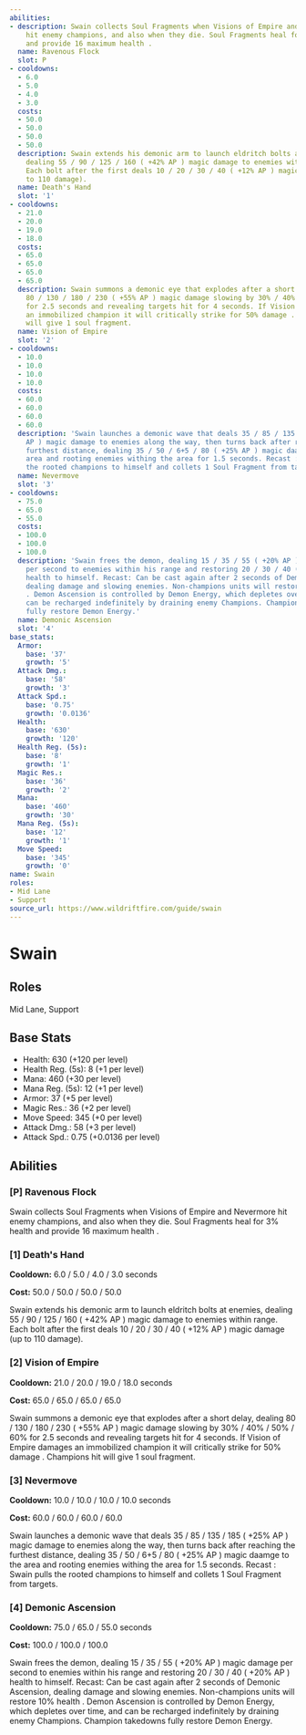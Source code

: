 ```yaml
---
abilities:
- description: Swain collects Soul Fragments when Visions of Empire and Nevermore
    hit enemy champions, and also when they die. Soul Fragments heal for 3% health
    and provide 16 maximum health .
  name: Ravenous Flock
  slot: P
- cooldowns:
  - 6.0
  - 5.0
  - 4.0
  - 3.0
  costs:
  - 50.0
  - 50.0
  - 50.0
  - 50.0
  description: Swain extends his demonic arm to launch eldritch bolts at enemies,
    dealing 55 / 90 / 125 / 160 ( +42% AP ) magic damage to enemies within range.
    Each bolt after the first deals 10 / 20 / 30 / 40 ( +12% AP ) magic damage (up
    to 110 damage).
  name: Death's Hand
  slot: '1'
- cooldowns:
  - 21.0
  - 20.0
  - 19.0
  - 18.0
  costs:
  - 65.0
  - 65.0
  - 65.0
  - 65.0
  description: Swain summons a demonic eye that explodes after a short delay, dealing
    80 / 130 / 180 / 230 ( +55% AP ) magic damage slowing by 30% / 40% / 50% / 60%
    for 2.5 seconds and revealing targets hit for 4 seconds. If Vision of Empire damages
    an immobilized champion it will critically strike for 50% damage . Champions hit
    will give 1 soul fragment.
  name: Vision of Empire
  slot: '2'
- cooldowns:
  - 10.0
  - 10.0
  - 10.0
  - 10.0
  costs:
  - 60.0
  - 60.0
  - 60.0
  - 60.0
  description: 'Swain launches a demonic wave that deals 35 / 85 / 135 / 185 ( +25%
    AP ) magic damage to enemies along the way, then turns back after reaching the
    furthest distance, dealing 35 / 50 / 6+5 / 80 ( +25% AP ) magic daamge to the
    area and rooting enemies withing the area for 1.5 seconds. Recast : Swain pulls
    the rooted champions to himself and collets 1 Soul Fragment from targets.'
  name: Nevermove
  slot: '3'
- cooldowns:
  - 75.0
  - 65.0
  - 55.0
  costs:
  - 100.0
  - 100.0
  - 100.0
  description: 'Swain frees the demon, dealing 15 / 35 / 55 ( +20% AP ) magic damage
    per second to enemies within his range and restoring 20 / 30 / 40 ( +20% AP )
    health to himself. Recast: Can be cast again after 2 seconds of Demonic Ascension,
    dealing damage and slowing enemies. Non-champions units will restore 10% health
    . Demon Ascension is controlled by Demon Energy, which depletes over time, and
    can be recharged indefinitely by draining enemy Champions. Champion takedowns
    fully restore Demon Energy.'
  name: Demonic Ascension
  slot: '4'
base_stats:
  Armor:
    base: '37'
    growth: '5'
  Attack Dmg.:
    base: '58'
    growth: '3'
  Attack Spd.:
    base: '0.75'
    growth: '0.0136'
  Health:
    base: '630'
    growth: '120'
  Health Reg. (5s):
    base: '8'
    growth: '1'
  Magic Res.:
    base: '36'
    growth: '2'
  Mana:
    base: '460'
    growth: '30'
  Mana Reg. (5s):
    base: '12'
    growth: '1'
  Move Speed:
    base: '345'
    growth: '0'
name: Swain
roles:
- Mid Lane
- Support
source_url: https://www.wildriftfire.com/guide/swain
---
```


# Swain

## Roles

Mid Lane, Support

## Base Stats

- Health: 630 (+120 per level)
- Health Reg. (5s): 8 (+1 per level)
- Mana: 460 (+30 per level)
- Mana Reg. (5s): 12 (+1 per level)
- Armor: 37 (+5 per level)
- Magic Res.: 36 (+2 per level)
- Move Speed: 345 (+0 per level)
- Attack Dmg.: 58 (+3 per level)
- Attack Spd.: 0.75 (+0.0136 per level)

## Abilities

### [P] Ravenous Flock

Swain collects Soul Fragments when Visions of Empire and Nevermore hit enemy champions, and also when they die. Soul Fragments heal for 3% health and provide 16 maximum health .

### [1] Death's Hand

**Cooldown:** 6.0 / 5.0 / 4.0 / 3.0 seconds

**Cost:** 50.0 / 50.0 / 50.0 / 50.0

Swain extends his demonic arm to launch eldritch bolts at enemies, dealing 55 / 90 / 125 / 160 ( +42% AP ) magic damage to enemies within range. Each bolt after the first deals 10 / 20 / 30 / 40 ( +12% AP ) magic damage (up to 110 damage).

### [2] Vision of Empire

**Cooldown:** 21.0 / 20.0 / 19.0 / 18.0 seconds

**Cost:** 65.0 / 65.0 / 65.0 / 65.0

Swain summons a demonic eye that explodes after a short delay, dealing 80 / 130 / 180 / 230 ( +55% AP ) magic damage slowing by 30% / 40% / 50% / 60% for 2.5 seconds and revealing targets hit for 4 seconds. If Vision of Empire damages an immobilized champion it will critically strike for 50% damage . Champions hit will give 1 soul fragment.

### [3] Nevermove

**Cooldown:** 10.0 / 10.0 / 10.0 / 10.0 seconds

**Cost:** 60.0 / 60.0 / 60.0 / 60.0

Swain launches a demonic wave that deals 35 / 85 / 135 / 185 ( +25% AP ) magic damage to enemies along the way, then turns back after reaching the furthest distance, dealing 35 / 50 / 6+5 / 80 ( +25% AP ) magic daamge to the area and rooting enemies withing the area for 1.5 seconds. Recast : Swain pulls the rooted champions to himself and collets 1 Soul Fragment from targets.

### [4] Demonic Ascension

**Cooldown:** 75.0 / 65.0 / 55.0 seconds

**Cost:** 100.0 / 100.0 / 100.0

Swain frees the demon, dealing 15 / 35 / 55 ( +20% AP ) magic damage per second to enemies within his range and restoring 20 / 30 / 40 ( +20% AP ) health to himself. Recast: Can be cast again after 2 seconds of Demonic Ascension, dealing damage and slowing enemies. Non-champions units will restore 10% health . Demon Ascension is controlled by Demon Energy, which depletes over time, and can be recharged indefinitely by draining enemy Champions. Champion takedowns fully restore Demon Energy.

